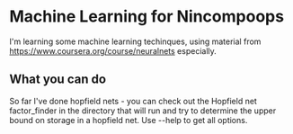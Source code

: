 # Machine Learning for Nincompoops

I'm learning some machine learning techinques, using material from <https://www.coursera.org/course/neuralnets> especially.

## What you can do

So far I've done hopfield nets - you can check out the Hopfield net factor_finder in the directory that will run and try to determine the upper bound on storage in a hopfield net. Use --help to get all options.
